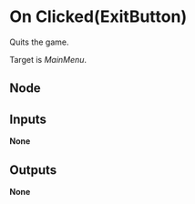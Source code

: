 # On Clicked(ExitButton)
Quits the game.  

Target is *MainMenu*.  

## Node

## Inputs
**None**

## Outputs
**None**